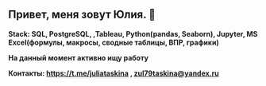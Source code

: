 ## Привет, меня зовут Юлия. 👋

**Stack: SQL, PostgreSQL, ,Tableau, Python(pandas, Seaborn), Jupyter, MS Excel(формулы, макросы, сводные таблицы, ВПР, графики)**

**На данный момент активно ищу работу**

**Контакты: https://t.me/juliataskina , zul79taskina@yandex.ru**


<!--
**JTaskina/JTaskina** is a ✨ _special_ ✨ repository because its `README.md` (this file) appears on your GitHub profile.

Here are some ideas to get you started:

- 🔭 I’m currently working on ...
- 🌱 I’m currently learning ...
- 👯 I’m looking to collaborate on ...
- 🤔 I’m looking for help with ...
- 💬 Ask me about ...
- 📫 How to reach me: ...
- 😄 Pronouns: ...
- ⚡ Fun fact: ...
-->
